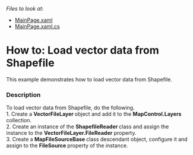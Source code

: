 <!-- default file list -->
*Files to look at*:

* [MainPage.xaml](./CS/LoadShapeFile/MainPage.xaml)
* [MainPage.xaml.cs](./CS/LoadShapeFile/MainPage.xaml.cs)
<!-- default file list end -->
# How to: Load vector data from Shapefile


This example demonstrates how to load vector data from Shapefile.


<h3>Description</h3>

To load vector data from Shapefile, do the following.<br />1. Create a&nbsp;<strong>VectorFileLayer </strong>object and add it&nbsp;to the&nbsp;<strong>MapControl.Layers</strong> collection.<br />2. Create an instance of the&nbsp;<strong>ShapefileReader </strong>class and assign&nbsp;the instance&nbsp;to the&nbsp;<strong>VectorFileLayer.FileReader</strong> property.<br />3. Create&nbsp;a&nbsp;<strong>MapFileSourceBase </strong>class descendant object, configure it&nbsp;and assign to the&nbsp;<strong>FileSource </strong>property of the instance.

<br/>


